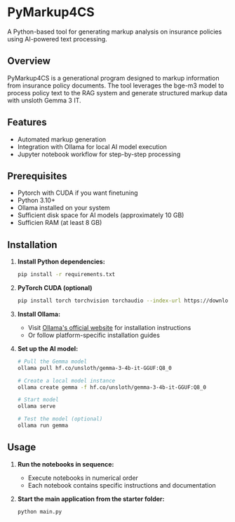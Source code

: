 # PyMarkup4CS

A Python-based tool for generating markup analysis on insurance policies using AI-powered text processing.

## Overview

PyMarkup4CS is a generational program designed to markup information from insurance policy documents. The tool leverages the bge-m3 model to process policy text to the RAG system and generate structured markup data with unsloth Gemma 3 IT.

## Features

- Automated markup generation
- Integration with Ollama for local AI model execution
- Jupyter notebook workflow for step-by-step processing

## Prerequisites
- Pytorch with CUDA if you want finetuning
- Python 3.10+
- Ollama installed on your system
- Sufficient disk space for AI models (approximately 10 GB)
- Sufficien RAM (at least 8 GB)

## Installation

1. **Install Python dependencies:**
   ```bash
   pip install -r requirements.txt
   ```
2. **PyTorch CUDA (optional)**
   ````bash
   pip install torch torchvision torchaudio --index-url https://download.pytorch.org/whl/cu128
   ````
3. **Install Ollama:**
   - Visit [Ollama's official website](https://ollama.ai) for installation instructions
   - Or follow platform-specific installation guides

4. **Set up the AI model:**
   ```bash
   # Pull the Gemma model
   ollama pull hf.co/unsloth/gemma-3-4b-it-GGUF:Q8_0
   
   # Create a local model instance
   ollama create gemma -f hf.co/unsloth/gemma-3-4b-it-GGUF:Q8_0

   # Start model
   ollama serve
   
   # Test the model (optional)
   ollama run gemma
   ```

## Usage

1. **Run the notebooks in sequence:**
   - Execute notebooks in numerical order 
   - Each notebook contains specific instructions and documentation

2. **Start the main application from the starter folder:**
   ```bash
   python main.py
   ```
